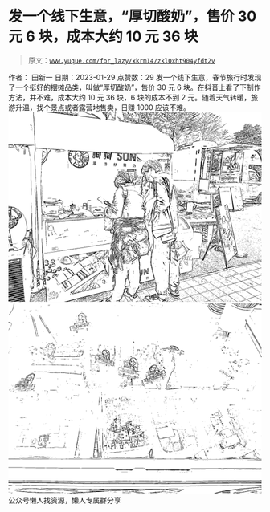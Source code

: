 # 发一个线下生意，“厚切酸奶”，售价 30 元 6 块，成本大约 10 元 36 块

> 原文：[`www.yuque.com/for_lazy/xkrm14/zkl0xht904yfdt2v`](https://www.yuque.com/for_lazy/xkrm14/zkl0xht904yfdt2v)

<ne-p id="u67951ba0" data-lake-id="u67951ba0"><ne-text id="u29baa088">作者： 田新一</ne-text></ne-p> <ne-p id="u40473d53" data-lake-id="u40473d53"><ne-text id="u07695e5c">日期：2023-01-29</ne-text></ne-p> <ne-p id="u5513f594" data-lake-id="u5513f594"><ne-text id="u99024d3c">点赞数：</ne-text><ne-text id="u571ebbd5" ne-bold="true">29</ne-text></ne-p> <ne-hole id="u2199bf99" data-lake-id="u2199bf99"><ne-card data-card-name="hr" data-card-type="block" id="Jalfz" data-event-boundary="card"><ne-p id="u01809de4" data-lake-id="u01809de4"><ne-text id="u95ca915f">发一个线下生意，春节旅行时发现了一个挺好的摆摊品类，叫做“厚切酸奶”，售价 30 元 6 块。在抖音上看了下制作方法，并不难，成本大约 10 元 36 块，6 块的成本不到 2 元。随着天气转暖，旅游升温，找个景点或者露营地售卖，日赚 1000 应该不难。</ne-text></ne-p> <ne-p id="ud82e1353" data-lake-id="ud82e1353"><ne-card data-card-name="image" data-card-type="inline" id="j71RR" data-event-boundary="card">![](img/47621336731fd90b1ea32d863ff840e7.png)</ne-card></ne-p> <ne-p id="ud0179503" data-lake-id="ud0179503"><ne-card data-card-name="image" data-card-type="inline" id="KIGqW" data-event-boundary="card">![](img/4ba7a0ae0ba86f932f70a1150b71095f.png)</ne-card></ne-p> <ne-hole id="u046f5702" data-lake-id="u046f5702"><ne-card data-card-name="hr" data-card-type="block" id="J2WPt" data-event-boundary="card"><ne-p id="u9cd960fd" data-lake-id="u9cd960fd"><ne-text id="u842ddef8">公众号懒人找资源，懒人专属群分享</ne-text></ne-p></ne-card></ne-hole></ne-card></ne-hole>